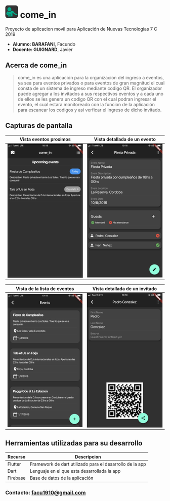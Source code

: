 # <img src="./img/appiconx2.png" alt="drawing" width="40"/>     come_in

Proyecto de aplicacion movil para Aplicación de Nuevas Tecnologias 7 C 2019

* **Alumno: BARAFANI**, Facundo
* **Docente: GUIGNARD**, Javier

## Acerca de come_in
> come_in es una aplicación para la organizacion del ingreso a eventos, ya sea para eventos privados o para eventos de gran magnitud el cual consta de un sistema de ingreso mediante codigo QR.
El organizador puede agregar a los invitados a sus respectivos eventos y a cada uno de ellos se les genera un codigo QR con el cual podran ingresar el evento, el cual estara monitoreado con la funcion de la aplicación para escanear los codigos y asi verficar el ingreso de dicho invitado.

## Capturas de pantalla
Vista eventos proximos            |  Vista detallada de un evento
:-------------------------:|:-------------------------:
<img src="./img/upcomingevents.png" alt="drawing" width="300"/>  |  <img src="./img/eventview.png" alt="drawing" width="300"/>  

Vista de la lista de eventos            |  Vista detallada de un invitado
:-------------------------:|:-------------------------:
<img src="./img/eventlist.png" alt="drawing" width="300"/>  |  <img src="./img/guestview.png" alt="drawing" width="300"/>  



## Herramientas utilizadas para su desarrollo
| Recurso | Descripcion |
| ----------- | ----------- |
| Flutter | Framework de dart utilizado para el desarrollo de la app |
| Dart | Lenguaje en el que esta desarrollada la app |
| Firebase | Base de datos de la aplicación |

### **Contacto:** facu1910@gmail.com
